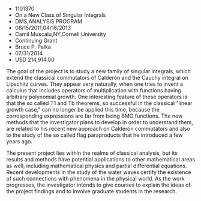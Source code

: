 
* 1101370
* On a New Class of Singular Integrals
* DMS,ANALYSIS PROGRAM
* 08/15/2011,04/16/2013
* Camil Muscalu,NY,Cornell University
* Continuing Grant
* Bruce P. Palka
* 07/31/2014
* USD 214,914.00

The goal of the project is to study a new family of singular integrals, which
extend the classical commutators of Calderón and the Cauchy integral on
Lipschitz curves. They appear very naturally, when one tries to invent a
calculus that includes operators of multiplication with functions having
arbitrary polynomial growth. One interesting feature of these operators is that
the so called T1 and Tb theorems, so successful in the classical "linear growth
case," can no longer be applied this time, because the corresponding expressions
are far from being BMO functions. The new methods that the investigator plans to
develop in order to understand them, are related to his recent new approach on
Calderón commutators and also to the study of the so called flag paraproducts
that he introduced a few years ago.

The present project lies within the realms of classical analysis, but its
results and methods have potential applications to other mathematical areas as
well, including mathematical physics and partial differential equations. Recent
developments in the study of the water waves certify the existence of such
connections with phenomena in the physical world. As the work progresses, the
investigator intends to give courses to explain the ideas of the project
findings and to involve graduate students in the research.
